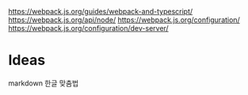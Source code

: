 https://webpack.js.org/guides/webpack-and-typescript/
https://webpack.js.org/api/node/
https://webpack.js.org/configuration/
https://webpack.js.org/configuration/dev-server/

# Ideas
markdown 한글 맞춤법
